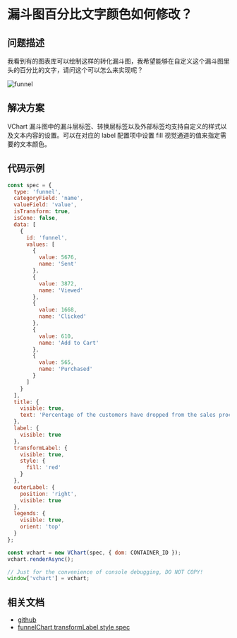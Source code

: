 # 漏斗图百分比文字颜色如何修改？

## 问题描述

我看到有的图表库可以绘制这样的转化漏斗图，我希望能够在自定义这个漏斗图里头的百分比的文字，请问这个可以怎么来实现呢？

![funnel](/vchart/faq/81-0.png)

## 解决方案

VChart 漏斗图中的漏斗层标签、转换层标签以及外部标签均支持自定义的样式以及文本内容的设置。可以在对应的 label 配置项中设置 fill 视觉通道的值来指定需要的文本颜色。

## 代码示例

```javascript livedemo
const spec = {
  type: 'funnel',
  categoryField: 'name',
  valueField: 'value',
  isTransform: true,
  isCone: false,
  data: [
    {
      id: 'funnel',
      values: [
        {
          value: 5676,
          name: 'Sent'
        },
        {
          value: 3872,
          name: 'Viewed'
        },
        {
          value: 1668,
          name: 'Clicked'
        },
        {
          value: 610,
          name: 'Add to Cart'
        },
        {
          value: 565,
          name: 'Purchased'
        }
      ]
    }
  ],
  title: {
    visible: true,
    text: 'Percentage of the customers have dropped from the sales process'
  },
  label: {
    visible: true
  },
  transformLabel: {
    visible: true,
    style: {
      fill: 'red'
    }
  },
  outerLabel: {
    position: 'right',
    visible: true
  },
  legends: {
    visible: true,
    orient: 'top'
  }
};

const vchart = new VChart(spec, { dom: CONTAINER_ID });
vchart.renderAsync();

// Just for the convenience of console debugging, DO NOT COPY!
window['vchart'] = vchart;
```

## 相关文档

- [github](https://github.com/VisActor/VChart)
- [funnelChart transformLabel style spec](https://www.visactor.io/vchart/option/funnelChart#transformLabel.style.fill)
